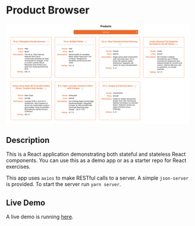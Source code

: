 # Product Browser

![Screenshot](screenshot.png)

## Description

This is a React application demonstrating both stateful and stateless React components. You can use this as a demo app or as a starter repo for React exercises.

This app uses `axios` to make RESTful calls to a server. A simple `json-server` is provided. To start the server run `yarn server`.

## Live Demo

A live demo is running [here](https://pages.github.homedepot.com/om-labs/React-Product-Browser/).
